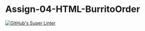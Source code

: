 # Assign-04-HTML-BurritoOrder
[![GitHub's Super Linter](https://github.com/ICS20-Programming-NoahS/Assign-04-HTML-BurritoOrder/workflows/GitHub's%20Super%20Linter/badge.svg)](https://github.com/ICS20-Programming-NoahS/Assign-04-HTML-BurritoOrder/actions)